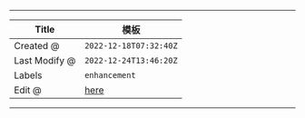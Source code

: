 -----

| Title         | 模板                                              |
| ------------- | ----------------------------------------------- |
| Created @     | `2022-12-18T07:32:40Z`                          |
| Last Modify @ | `2022-12-24T13:46:20Z`                          |
| Labels        | `enhancement`                                   |
| Edit @        | [here](https://github.com/junxnone/F/issues/34) |

-----
